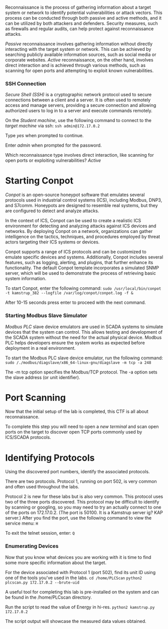 Reconnaissance is the process of gathering information about a target system or network to identify potential vulnerabilities or attack vectors. This process can be conducted through both passive and active methods, and it can be utilized by both attackers and defenders. Security measures, such as firewalls and regular audits, can help protect against reconnaissance attacks.

_Passive_ reconnaissance involves gathering information without directly interacting with the target system or network. This can be achieved by searching publicly available information sources, such as social media or corporate websites. _Active_ reconnaissance, on the other hand, involves direct interaction and is achieved through various methods, such as scanning for open ports and attempting to exploit known vulnerabilities.
### SSH Connection

_Secure Shell (SSH)_ is a cryptographic network protocol used to secure connections between a client and a server. It is often used to remotely access and manage servers, providing a secure connection and allowing authorized users to log in to a server and execute commands remotely.

On the _Student machine_, use the following command to connect to the _target machine_ via ssh:
`ssh admin@172.17.0.2`

Type _yes_ when prompted to continue.

Enter _admin_ when prompted for the password.

Which reconnaissance type involves direct interaction, like scanning for open ports or exploiting vulnerabilities?
*Active*
# Starting Conpot

_Conpot_ is an open-source honeypot software that emulates several protocols used in industrial control systems (ICS), including Modbus, DNP3, and S7comm. Honeypots are designed to resemble real systems, but they are configured to detect and analyze attacks.

In the context of ICS, Conpot can be used to create a realistic ICS environment for detecting and analyzing attacks against ICS devices and networks. By deploying Conpot on a network, organizations can gather intelligence on the tactics, techniques, and procedures employed by threat actors targeting their ICS systems or devices.

Conpot supports a range of ICS protocols and can be customized to emulate specific devices and systems. Additionally, Conpot includes several features, such as logging, alerting, and plugins, that further enhance its functionality. The default Conpot template incorporates a simulated SNMP server, which will be used to demonstrate the process of retrieving basic system information.

To start Conpot, enter the following command:
`sudo /usr/local/bin/conpot -t kamstrup_382 --logfile /var/log/conpot/conpot.log -f &`

After 10-15 seconds press enter to proceed with the next command.
### Starting Modbus Slave Simulator

_Modbus PLC_ slave device emulators are used in SCADA systems to simulate devices that the system can control. This allows testing and development of the SCADA system without the need for the actual physical device. Modbus PLC helps developers ensure the system works as expected before deployment in a real environment.

To start the Modbus PLC slave device emulator, run the following command:
`sudo /./modbus/diagslave/x86_64-linux-gnu/diagslave -m tcp -a 248`

The -m tcp option specifies the Modbus/TCP protocol.
The -a option sets the slave address (or unit identifier).
# Port Scanning

Now that the initial setup of the lab is completed, this CTF is all about reconnaissance.

To complete this step you will need to open a _new terminal_ and scan open ports on the target to discover open TCP ports commonly used by ICS/SCADA protocols.
# Identifying Protocols

Using the discovered port numbers, identify the associated protocols.

There are two protocols. Protocol 1, running on port 502, is very common and often used throughout the labs.

Protocol 2 is new for these labs but is also very common. This protocol uses two of the three ports discovered. This protocol may be difficult to identify by scanning or googling, so you may need to try an actually connect to one of the ports on 172.17.0.2.
(The port is 50100. It is a Kamstrup server ig? KAP server.)
After you find the port, use the following command to view the service menu:
`H`

To exit the telnet session, enter:
`Q`
### Enumerating Devices

Now that you know what devices you are working with it is time to find some more specific information about the target.

For the device associated with Protocol 1 (port 502), find its unit ID using one of the tools you've used in the labs.
`cd /home/PLCScan`
`python2 plcscan.py 172.17.0.2 --brute-uid`

A useful tool for completing this lab is pre-installed on the system and can be found in the /home/PLCscan directory.

Run the script to read the value of Energy in hi-res.
`python2 kamstrup.py 172.17.0.2`

The script output will showcase the measured data values obtained.

